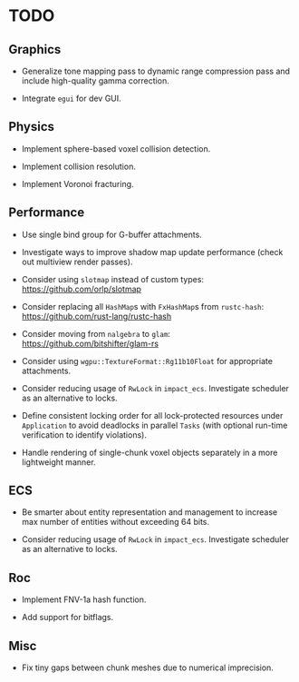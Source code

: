 # TODO

## Graphics

- Generalize tone mapping pass to dynamic range compression pass and include high-quality gamma correction.

- Integrate `egui` for dev GUI.

## Physics

- Implement sphere-based voxel collision detection.

- Implement collision resolution.

- Implement Voronoi fracturing.

## Performance

- Use single bind group for G-buffer attachments.

- Investigate ways to improve shadow map update performance (check out multiview render passes).

- Consider using `slotmap` instead of custom types: https://github.com/orlp/slotmap

- Consider replacing all `HashMap`s with `FxHashMap`s from `rustc-hash`: https://github.com/rust-lang/rustc-hash

- Consider moving from `nalgebra` to `glam`: https://github.com/bitshifter/glam-rs

- Consider using `wgpu::TextureFormat::Rg11b10Float` for appropriate attachments.

- Consider reducing usage of `RwLock` in `impact_ecs`. Investigate scheduler as an alternative to locks.

- Define consistent locking order for all lock-protected resources under `Application` to avoid deadlocks in parallel `Tasks` (with optional run-time verification to identify violations).

- Handle rendering of single-chunk voxel objects separately in a more lightweight manner.

## ECS

- Be smarter about entity representation and management to increase max number of entities without exceeding 64 bits.

- Consider reducing usage of `RwLock` in `impact_ecs`. Investigate scheduler as an alternative to locks.

## Roc

- Implement FNV-1a hash function.

- Add support for bitflags.

## Misc

- Fix tiny gaps between chunk meshes due to numerical imprecision.
